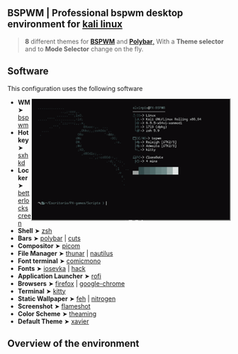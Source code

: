 ## BSPWM | Professional bspwm desktop environment for [kali linux](https://www.kali.org/)

> **8** different themes for [**BSPWM**](https://github.com/baskerville/bspwm.git) and [**Polybar**,](https://github.com/polybar/polybar.git) With a **Theme selector** and to **Mode Selector** change on the fly.

## Software

This configuration uses the following software

<img src="resources/kali.png" alt="Kali linux" align="right" width="450">

- **WM** ➤ [bspwm](https://github.com/baskerville/bspwm.git)
- **Hotkey** ➤ [sxhkd](https://github.com/baskerville/sxhkd)
- **Locker** ➤ [betterlockscreen](https://github.com/betterlockscreen/betterlockscreen)
- **Shell** ➤ [zsh](https://www.zsh.org/)
- **Bars** ➤ [polybar](https://github.com/polybar/polybar) | [cuts](https://github.com/adi1090x/polybar-themes#cuts) 
- **Compositor** ➤ [picom](https://github.com/yshui/picom)
- **File Manager** ➤ [thunar](https://docs.xfce.org/xfce/thunar/start) | [nautilus](https://wiki.gnome.org/action/show/Apps/Files?action=show&redirect=Apps%2FNautilus)
- **Font terminal** ➤ [comicmono](https://dtinth.github.io/comic-mono-font/)
- **Fonts** ➤ [iosevka](https://github.com/ryanoasis/nerd-fonts/tree/master/patched-fonts/Iosevka) | [hack](https://github.com/ryanoasis/nerd-fonts/tree/master/patched-fonts/Hack)
- **Application Launcher** ➤ [rofi](https://github.com/davatorium/rofi)
- **Browsers** ➤ [firefox](https://www.mozilla.org/en-US/firefox/new/) | [google-chrome](https://www.google.com/intl/es-419/chrome/)
- **Terminal** ➤ [kitty](https://sw.kovidgoyal.net/kitty/)
- **Static Wallpaper** ➤ [feh](https://github.com/derf/feh) | [nitrogen](https://wiki.archlinux.org/title/nitrogen)
- **Screenshot** ➤ [flameshot](https://flameshot.org/)
- **Color Scheme** ➤ [theaming](https://github.com/AlvinPix/bspwm/tree/main/.scripts)
- **Default Theme** ➤ [xavier](https://github.com/AlvinPix/bspwm/tree/main/.scripts)

## Overview of the environment
